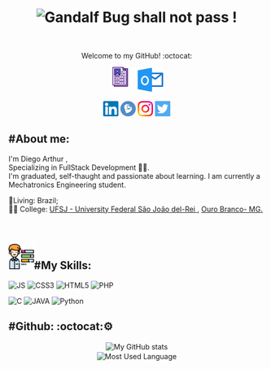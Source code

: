 



<!---
Consultar a URL para desenvolver os icons das Skils -> https://shields.io
-->


<h1 color="black" align="center"><img alt="Gandalf"  width="80" height="80" src="https://user-images.githubusercontent.com/59892368/108069599-4f913180-7042-11eb-9658-4c95058f23ff.png"/> Bug shall not pass !  </h1>

<br/>
<p align="center" color="grey" size="14px">Welcome to my GitHub! :octocat:</p>
<p align="center">
    <a href="https://digoarthur.github.io"><img src="icons/logo_page.png" alt="SiteIcon"   width="50" height="50" aling="center"><img/></a> 
    <a href="mailto:digo.arthur@hotmail.com"><img src="icons/outlook.svg" alt="HotMailIcon"    width="50" height="50" aling="center"><img/></a>
    </p>
     
  <p align="center">
    <a href="https://www.linkedin.com/in/digoarthur/"><img src="icons/linkedin.svg"     alt="LinkedinIcon" width="30" height="30" aling="center"><img/></a>
    <a href="http://lattes.cnpq.br/1266661915850305"><img src="icons/lattes.png" alt="LattesIcon"    width="30" height="30" aling="center"><img/></a>
    <a href="https://www.instagram.com/digoarthur/"><img src="icons/instagram.svg" alt="InstagramIcon"    width="30" height="30" aling="center"><img/></a>
    <a href="https://twitter.com/digoarthur"><img src="icons/twitter.svg" alt="TwitterIcon"    width="30" height="30" aling="center"><img/></a>
    
</p>

<h2 align='left'>#About me: </h2>
<p align='left' color="grey" font-size="20px">I'm Diego Arthur , <br/>Specializing in FullStack Development 👨‍💻. <br/> I'm graduated, self-thaught and passionate about learning. I am currently a Mechatronics Engineering student.</p>
<p align='left'>📍Living: Brazil;<br/>  👨‍🎓 College: <a href="https://www.ufsj.edu.br">UFSJ - University Federal São João del-Rei </a>, <a href="https://pt.wikipedia.org/wiki/Ouro_Branco_(Minas_Gerais)">Ouro Branco- MG.</a> </p>




<br/>
<p>



<p>
    <h2 align="rigth"><img  alt="skills"  width="50" height="50" src="icons/skills.svg"></img>#My Skills: </h2>
</p>

<p>
  <img alt="JS" src="https://img.shields.io/badge/JavaScript-F7DF1E?style=for-the-badge&logo=JavaScript&logoColor=black"/>

<img alt="CSS3" src="https://img.shields.io/badge/CSS3-1572B6?style=for-the-badge&logo=css3&logoColor=white"/>

 <img alt="HTML5" src="https://img.shields.io/badge/HTML5-E34F26?style=for-the-badge&logo=html5&logoColor=white"/>
 
  <img alt="PHP" src="https://img.shields.io/badge/PHP-6495ED?style=for-the-badge&logo=php&logoColor=white"/>
</p>

<p>
  <img alt="C" src="https://img.shields.io/badge/-0000CD?style=for-the-badge&logo=C&logoColor=white"/>

<img alt="JAVA" src="https://img.shields.io/badge/JAVA-FFA500?style=for-the-badge&logo=java&logoColor=white"/>

 <img alt="Python" src="https://img.shields.io/badge/Python-4682B4?style=for-the-badge&logo=python&logoColor=white"/>
 

</p>


<h2 align='left'>#Github: :octocat:⚙️</h2>
 <p align="center">
    <img  align="center" src="https://github-readme-stats.vercel.app/api/top-langs/?username=digoarthur&bg_color=9370DB&text_color=FFFAFA&title_color=FFFFFF&style=centerme" alt="My GitHub stats"/>
    </br>
    <img  align="center" src="https://github-readme-stats.vercel.app/api?username=digoarthur&show_icons=true&theme=radical&title_color=FFFFFF&bg_color=9370DB&text_color=FFFAFA" alt="Most Used Language"/>
</p>
